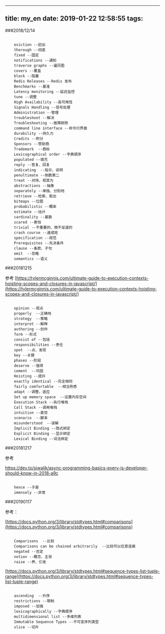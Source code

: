 
---
title: my_en
date: 2019-01-22 12:58:55
tags:
---

###2018/12/14

```

	eviction --赶出
	thorough --彻底
	fixed --固定
	notifications --通知
	traverse graphs --遍历图
	covers --覆盖
	block --阻塞
	Redis Releases --Redis 发布
	Benchmarks --基准
	Latency monitoring --延迟监控
	tune --调整
	High Availability --高可用性
	Signals Handling --信号处理
	Administration --管理
	troubleshoot --解决
	Troubleshooting --故障排除
	command line interface --命令行界面
	durability --持久力
	Credits --积分
	Sponsors --赞助商
	Trademark  --商标
	Lexicographical order --字典顺序
	populated --填充
	reply --答复、回复
	indicating  --指示、说明
	penultimate --倒数第二
	treat --对待、视其为
	abstractions --抽象
	separately --单独、分别地
	retrieve --检索、取出
	bitmaps --位图
	probabilistic --概率
	estimate --估计
	cardinality --基数
	scared --害怕
	trivial --不重要的、微不足道的
	crash course --速成班
	specification --规范
	Prerequisites --先决条件
	clause --条款、子句
	omit  --忽略
	semantics --语义

```

###20181215

参考
[https://tylermcginnis.com/ultimate-guide-to-execution-contexts-hoisting-scopes-and-closures-in-javascript/](https://tylermcginnis.com/ultimate-guide-to-execution-contexts-hoisting-scopes-and-closures-in-javascript/)

```

	opinion --观点
	properly  --正确地
	strategy  --策略
	interpret --解释
	authoring --创作
	form --形式
	consist of --包括
	responsibilities --责任
	spot  --点、发现
	key --关键
	phases --阶段
	deserve --值得
	cement  --巩固
	Hoisting --提升
	exactly identical --完全相同
	fairly comfortable  --相当熟悉
	adapt --调整、适应
	Set up memory space  --设置内存空间
	Execution Stack --执行堆栈
	Call Stack --调用堆栈
	intuition --直觉
	scenario  --脚本
	misunderstood  --误解
	Implicit Binding --隐式绑定
	Explicit Binding --显示绑定
	Lexical Binding --词法绑定

```


###20181217

参考

https://dev.to/siwalik/async-programming-basics-every-js-developer-should-know-in-2018-a9c

```

	hence --于是
	imensely --非常

```


###20190117

参考：

[https://docs.python.org/3/library/stdtypes.html#comparisons](https://docs.python.org/3/library/stdtypes.html#comparisons)


```

	Comparisons  --比较
	Comparisons can be chained arbitrarily  --比较可以任意连接
	negated --否定
	notion --概念、主张
	raise --养、引发

```

[https://docs.python.org/3/library/stdtypes.html#sequence-types-list-tuple-range](https://docs.python.org/3/library/stdtypes.html#sequence-types-list-tuple-range)


```

	ascending  --升序
	restrictions --限制
	imposed --加强
	lexicographically --字典顺序
	multidimensional list --多维列表
	Immutable Sequence Types --不可变序列类型
	slice --切片



```
